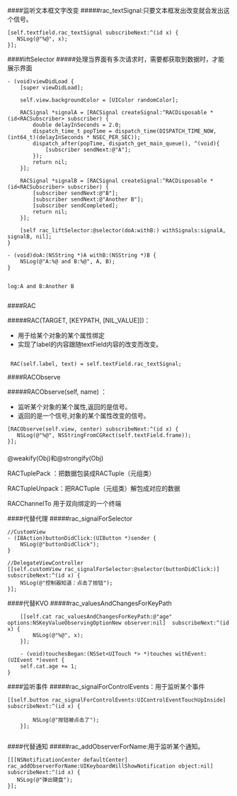 
####监听文本框文字改变
#####rac_textSignal:只要文本框发出改变就会发出这个信号。
```
[self.textfield.rac_textSignal subscribeNext:^(id x) {
   NSLog(@"%@", x);
}];

```

####liftSelector
#####处理当界面有多次请求时，需要都获取到数据时，才能展示界面

```
- (void)viewDidLoad {
    [super viewDidLoad];
    
    self.view.backgroundColor = [UIColor randomColor];
    
    RACSignal *signalA = [RACSignal createSignal:^RACDisposable *(id<RACSubscriber> subscriber) {
        double delayInSeconds = 2.0;
        dispatch_time_t popTime = dispatch_time(DISPATCH_TIME_NOW, (int64_t)(delayInSeconds * NSEC_PER_SEC));
        dispatch_after(popTime, dispatch_get_main_queue(), ^(void){
            [subscriber sendNext:@"A"];
        });
        return nil;
    }];
    
    RACSignal *signalB = [RACSignal createSignal:^RACDisposable *(id<RACSubscriber> subscriber) {
        [subscriber sendNext:@"B"];
        [subscriber sendNext:@"Another B"];
        [subscriber sendCompleted];
        return nil;
    }];
    
    [self rac_liftSelector:@selector(doA:withB:) withSignals:signalA, signalB, nil];
}

- (void)doA:(NSString *)A withB:(NSString *)B {
    NSLog(@"A:%@ and B:%@", A, B);
}


log:A and B:Another B


```

####RAC

#####RAC(TARGET, [KEYPATH, [NIL_VALUE]])：

* 用于给某个对象的某个属性绑定
* 实现了label的内容跟随textField内容的改变而改变。

```

 RAC(self.label, text) = self.textField.rac_textSignal;

```

####RACObserve

#####RACObserve(self, name) ：


* 监听某个对象的某个属性,返回的是信号。
* 返回的是一个信号,对象的某个属性改变的信号。

```
[RACObserve(self.view, center) subscribeNext:^(id x) {
   NSLog(@"%@", NSStringFromCGRect(self.textField.frame));
}];

```

####
@weakify(Obj)和@strongify(Obj)

RACTuplePack ：把数据包装成RACTuple（元组类）

RACTupleUnpack：把RACTuple（元组类）解包成对应的数据

RACChannelTo 用于双向绑定的一个终端


####代替代理
#####rac_signalForSelector

```
//CustomView
- (IBAction)buttonDidClick:(UIButton *)sender {
    NSLog(@"buttonDidClick");
}

//DelegateViewController
[[self.customView rac_signalForSelector:@selector(buttonDidClick:)] subscribeNext:^(id x) {
    NSLog(@"控制器知道：点击了按钮");
}];

```

####代替KVO 
#####rac_valuesAndChangesForKeyPath
```
    [[self.cat rac_valuesAndChangesForKeyPath:@"age" options:NSKeyValueObservingOptionNew observer:nil]  subscribeNext:^(id x) {
        NSLog(@"%@", x);
    }];
    
    - (void)touchesBegan:(NSSet<UITouch *> *)touches withEvent:(UIEvent *)event {
    self.cat.age += 1;
}

```

####监听事件
#####rac_signalForControlEvents：用于监听某个事件

```
[[self.button rac_signalForControlEvents:UIControlEventTouchUpInside] subscribeNext:^(id x) {

        NSLog(@"按钮被点击了");
    }];
    
```

####代替通知
#####rac_addObserverForName:用于监听某个通知。

```
[[[NSNotificationCenter defaultCenter] rac_addObserverForName:UIKeyboardWillShowNotification object:nil] subscribeNext:^(id x) {
   NSLog(@"弹出键盘");
}];

```











